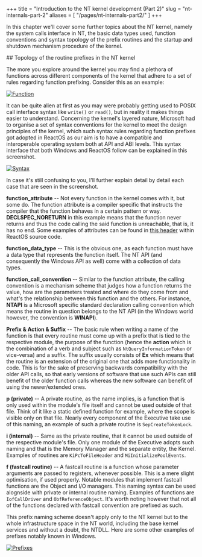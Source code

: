 +++
title = "Introduction to the NT kernel development (Part 2)"
slug = "nt-internals-part-2"
aliases = [
    "/pages/nt-internals-part2/"
]
+++

In this chapter we'll cover some further topics about the NT kernel, namely the system calls interface in NT, the basic data types used, function conventions and syntax topology of the prefix routines and the startup and shutdown mechanism procedure of the kernel.

## Topology of the routine prefixes in the NT kernel

The more you explore around the kernel you may find a plethora of functions across different components of the kernel that adhere to a set of rules regarding function prefixing. Consider this as an example:

[![Function](../images/nt-internals/part2/func.png)](../images/nt-internals/part2/func.png)

It can be quite alien at first as you may were probably getting used to POSIX call interface syntax like `write()` or `read()`, but in reality it makes things easier to understand. Concerning the kernel's layered nature, Microsoft had to organise a set of syntax conventions for the kernel to meet the design principles of the kernel, which such syntax rules regarding function prefixes got adopted in ReactOS as our aim is to have a compatible and interoperable operating system both at API and ABI levels. This syntax interface that both Windows and ReactOS follow can be explained in this screenshot.

[![Syntax](../images/nt-internals/part2/syntax.png)](../images/nt-internals/part2/syntax.png)

In case it's still confusing to you, I'll further explain detail by detail each case that are seen in the screenshot.  
  
**function\_attribute** -- Not every function in the kernel comes with it, but some do. The function attribute is a compiler specific that instructs the compiler that the function behaves in a certain pattern or way. **DECLSPEC\_NORETURN** in this example means that the function never returns and thus the code calling the said function is unreachable, that is, it has no end. Some examples of attributes can be found in [this header](https://git.reactos.org/?p=reactos.git;a=blob;f=sdk/include/xdk/ntbasedef.h;hb=249f2388bd7ce086578119b50c988ba752169fc1#l164) within ReactOS source code.  
  
**function\_data\_type** -- This is the obvious one, as each function must have a data type that represents the function itself. The NT API (and consequently the Windows API as well) come with a collection of data types.  
  
**function\_call\_convention** -- Similar to the function attribute, the calling convention is a mechanism scheme that judges how a function returns the value, how are the parameters treated and where do they come from and what's the relationship between this function and the others. For instance, **NTAPI** is a Microsoft specific standard declaration calling convention which means the routine in question belongs to the NT API (in the Windows world however, the convention is **WINAPI**).  
  
**Prefix & Action & Suffix** -- The basic rule when writing a name of the function is that every routine must come up with a prefix that is tied to the respective module, the purpose of the function (hence the **action** which is the combination of a verb and subject such as `NtQueryInformationToken` or vice-versa) and a suffix. The suffix usually consists of **Ex** which means that the routine is an extension of the original one that adds more functionality in code. This is for the sake of preserving backwards compatibility with the older API calls, so that early versions of software that use such APIs can still benefit of the older function calls whereas the new software can benefit of using the newer/extended ones.  
  
**p (private)** -- A private routine, as the name implies, is a function that is only used within the module's file itself and cannot be used outside of that file. Think of it like a static defined function for example, where the scope is visible only on that file. Nearly every component of the Executive take use of this naming, an example of such a private routine is `SepCreateTokenLock`.  
  
**i (internal)** -- Same as the private routine, that it cannot be used outside of the respective module's file. Only one module of the Executive adopts such naming and that is the Memory Manager and the separate entity, the Kernel. Examples of routines are `KiPcToFileHeader` and `MiInitializePoolEvents`.  
  
**f (fastcall routine)** -- A fastcall routine is a function whose parameter arguments are passed to registers, whenever possible. This is a mere slight optimisation, if used properly. Notable modules that implement fastcall functions are the Object and I/O managers. This naming syntax can be used alognside with private or internal routine naming. Examples of functions are `IofCallDriver` and `ObfReferenceObject`. It's worth noting however that not all of the functions declared with fastcall convention are prefixed as such.

This prefix naming scheme doesn't apply only to the NT kernel but to the whole infrastructure space in the NT world, including the base kernel services and without a doubt, the NTDLL. Here are some other examples of prefixes notably known in Windows.

[![Prefixes](../images/nt-internals/part2/prefixes.png)](../images/nt-internals/part2/prefixes.png)